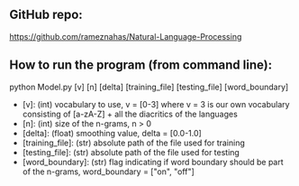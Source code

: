 <!-- ![alt text](https://github.com/rameznahas/Natural-Language-Processing/blob/master/Project%20Instructions/COMP_472_2020_Winter_Project_2-v2-1.png)
![alt text](https://github.com/rameznahas/Natural-Language-Processing/blob/master/Project%20Instructions/COMP_472_2020_Winter_Project_2-v2-2.png)
![alt text](https://github.com/rameznahas/Natural-Language-Processing/blob/master/Project%20Instructions/COMP_472_2020_Winter_Project_2-v2-3.png)
![alt text](https://github.com/rameznahas/Natural-Language-Processing/blob/master/Project%20Instructions/COMP_472_2020_Winter_Project_2-v2-4.png)
![alt text](https://github.com/rameznahas/Natural-Language-Processing/blob/master/Project%20Instructions/COMP_472_2020_Winter_Project_2-v2-5.png)
![alt text](https://github.com/rameznahas/Natural-Language-Processing/blob/master/Project%20Instructions/COMP_472_2020_Winter_Project_2-v2-6.png) -->
## GitHub repo:  
https://github.com/rameznahas/Natural-Language-Processing

## How to run the program (from command line):  
python Model.py [v] [n] [delta] [training_file] [testing_file] [word_boundary]  
* [v]: (int) vocabulary to use, v = [0-3] where v = 3 is our own vocabulary consisting of [a-zA-Z] + all the diacritics of the languages
* [n]: (int) size of the n-grams, n > 0  
* [delta]: (float) smoothing value, delta = [0.0-1.0]  
* [training_file]: (str) absolute path of the file used for training  
* [testing_file]: (str) absolute path of the file used for testing  
* [word_boundary]: (str) flag indicating if word boundary should be part of the n-grams, word_boundary = ["on", "off"]

